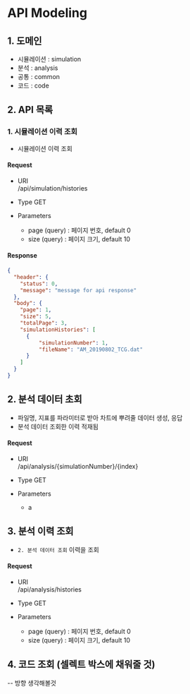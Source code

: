 # API Modeling
## 1. 도메인
- 시뮬레이션 : simulation
- 분석 : analysis
- 공통 : common
- 코드 : code

## 2. API 목록
### 1. 시뮬레이션 이력 조회
- 시뮬레이션 이력 조회
#### Request
- URI    
    /api/simulation/histories

- Type
    GET

- Parameters
    - page (query) : 페이지 번호, default 0
    - size (query) : 페이지 크기, default 10

#### Response
```json
{
  "header": {
    "status": 0,
    "message": "message for api response"
  },
  "body": {
    "page": 1,
    "size": 5,
    "totalPage": 3,
    "simulationHistories": [
      {
          "simulationNumber": 1,
          "fileName": "AM_20190802_TCG.dat"
      }
    ]
  }
}
```
## 2. 분석 데이터 초회
- 파일명, 지표를 파라미터로 받아 차트에 뿌려줄 데이터 생성, 응답
- 분석 데이터 조회한 이력 적재됨
#### Request
- URI    
    /api/analysis/{simulationNumber}/{index}

- Type
    GET

- Parameters
    - a

## 3. 분석 이력 조회
- `2. 분석 데이터 조회` 이력을 조회
#### Request
- URI    
    /api/analysis/histories

- Type
    GET

- Parameters
    - page (query) : 페이지 번호, default 0
    - size (query) : 페이지 크기, default 10

## 4. 코드 조회 (셀렉트 박스에 채워줄 것)
-- 방향 생각해볼것